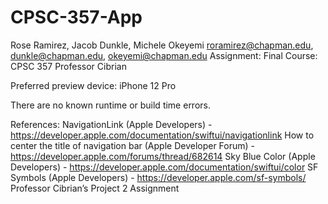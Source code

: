# CPSC-357-App

Rose Ramirez, Jacob Dunkle, Michele Okeyemi
roramirez@chapman.edu, dunkle@chapman.edu, okeyemi@chapman.edu
Assignment: Final
Course: CPSC 357
Professor Cibrian

Preferred preview device: iPhone 12 Pro

There are no known runtime or build time errors.

References:
NavigationLink (Apple Developers) - https://developer.apple.com/documentation/swiftui/navigationlink
How to center the title of navigation bar (Apple Developer Forum) - https://developer.apple.com/forums/thread/682614
Sky Blue Color (Apple Developers) - https://developer.apple.com/documentation/swiftui/color
SF Symbols (Apple Developers) - https://developer.apple.com/sf-symbols/
Professor Cibrian’s Project 2 Assignment

